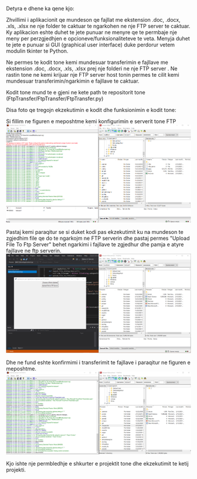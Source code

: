 Detyra e dhene ka qene kjo:

Zhvillimi i aplikacionit qe mundeson qe fajllat me ekstension .doc, .docx, .xls, .xlsx ne nje folder te caktuar te ngarkohen ne nje FTP server te caktuar.
Ky aplikacion eshte duhet te jete punuar ne menyre qe te permbaje nje meny per perzgjedhjen e opcioneve/funksionaliteteve te veta. Menyja duhet te jete e punuar si GUI (graphical user interface) duke perdorur vetem modulin tkinter te Python.

Ne permes te kodit tone kemi mundesuar transferimin e fajllave me ekstension .doc, .docx, .xls, .xlsx prej nje folderi ne nje FTP server . Ne rastin tone ne kemi krijuar nje FTP server host tonin permes te cilit kemi mundesuar transferimin/ngarkimin e fajllave te caktuar.

Kodit tone mund te e gjeni ne kete path te repositorit tone (FtpTransfer/FtpTransfer/FtpTransfer.py)

Disa foto qe tregojn ekzekutimin e kodit dhe funksionimin e kodit tone:

Si fillim ne figuren e meposhtme kemi konfigurimin e serverit tone FTP
![](FtpTransfer/Testimi/KonfigurimiFTP.png)

Pastaj kemi paraqitur se si duket kodi pas ekzekutimit ku na mundeson te zgjedhim file qe do te ngarkojm ne FTP serverin dhe pastaj permes "Upload File To Ftp Server" behet ngarkimi i fajllave te zgjedhur dhe pamja e atyre fajllave ne ftp serverin.
![](FtpTransfer/Testimi/NgarkimiFajllave.png)

Dhe ne fund eshte konfirmimi i transferimit te fajllave i paraqitur ne figuren e meposhtme.
![](FtpTransfer/Testimi/KonfirmimiITransferitpng.png)

Kjo ishte nje permbledhje e shkurter e projektit tone dhe ekzekutimit te ketij projekti.
